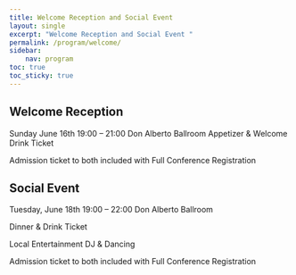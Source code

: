 ```yaml
---
title: Welcome Reception and Social Event 
layout: single
excerpt: "Welcome Reception and Social Event "
permalink: /program/welcome/
sidebar: 
    nav: program
toc: true
toc_sticky: true
---
```


## Welcome Reception

Sunday June 16th 19:00 – 21:00 Don Alberto Ballroom Appetizer & Welcome Drink Ticket

Admission ticket to both included with Full Conference Registration

## Social Event 
Tuesday, June 18th 19:00 – 22:00 Don Alberto Ballroom

Dinner & Drink Ticket

Local Entertainment DJ & Dancing  

Admission ticket to both included with Full Conference Registration